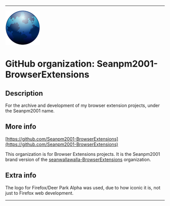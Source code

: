 
***

![DeerParkAlpha.png failed to load. The file may be missing or corrupt. Check the file path for errors first.](/AdditionalInfo/1/Seanpm2001-BrowserExtensions/DeerParkAlpha.png)

# GitHub organization: Seanpm2001-BrowserExtensions

## Description

For the archive and development of my browser extension projects, under the Seanpm2001 name.

## More info

[https://github.com/Seanpm2001-BrowserExtensions](https://github.com/Seanpm2001-BrowserExtensions)

This organization is for Browser Extensions projects. It is the Seanpm2001 brand version of the [seanwallawalla-BrowserExtensions](/AdditionalInfo/1/seanwallawalla-browserextensions/) organization.

## Extra info

The logo for Firefox/Deer Park Alpha was used, due to how iconic it is, not just to Firefox web development.

***

